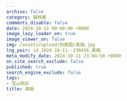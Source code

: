 ```yaml
---
archive: false
category: 猫档案
comments_disable: false
date: 2024-10-11 00:00:00 +0000
image_lazy_loader_on: true
image_viewer_on: false
img: /assets/upload/封面图/美娟.jpg
lng_pair: id_2024-10-11--230456_美娟
meta_modify_date: 2024-10-11 23:04:58 +0800
on_site_search_exclude: false
published: true
search_engine_exclude: false
tags:
- 宝山校区
title: 美娟
---
```

